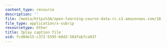 ```yaml
---
content_type: resource
description: ''
file: /media/https%3A/open-learning-course-data-rc.s3.amazonaws.com/18-01sc-single-variable-calculus-fall-2010/fcd0de15c3725595b0d3584fab7ca937_KhwQKE_tld0.vtt
file_type: application/x-subrip
resourcetype: Other
title: 3play caption file
uid: fcd0de15-c372-5595-b0d3-584fab7ca937
---
```

